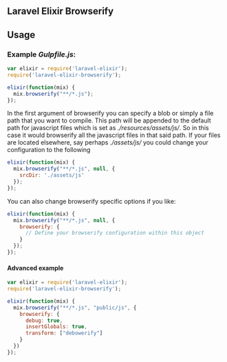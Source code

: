 ## Laravel Elixir Browserify

## Usage

### Example *Gulpfile.js*:

```javascript
var elixir = require('laravel-elixir');
require('laravel-elixir-browserify');

elixir(function(mix) {
  mix.browserify("**/*.js");
});
```

In the first argument of browserify you can specify a blob or simply a file path that you want to
compile. This path will be appended to the default path for javascript files which is set as
_./resources/assets/js/_. So in this case it would browserify all the javascript files in that
said path. If your files are located elsewhere, say perhaps _./assets/js/_ you could change your
configuration to the following

```javascript
elixir(function(mix) {
  mix.browserify("**/*.js", null, {
    srcDir: './assets/js'
  });
});
```

You can also change browserify specific options if you like:

```javascript
elixir(function(mix) {
  mix.browserify("**/*.js", null, {
    browserify: {
      // Define your browserify configuration within this object
    }
  });
});
```

#### Advanced example
```javascript
var elixir = require('laravel-elixir');
require('laravel-elixir-browserify');

elixir(function(mix) {
  mix.browserify("**/*.js", "public/js", {
    browserify: {
      debug: true,
      insertGlobals: true,
      transform: ["debowerify"]
    }
  })
});
```
